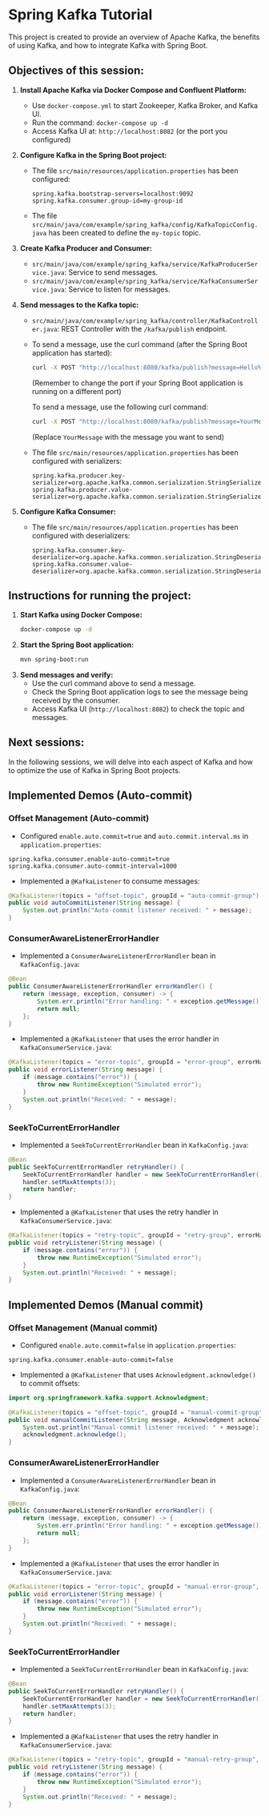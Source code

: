 # Spring Kafka Tutorial

This project is created to provide an overview of Apache Kafka, the benefits of using Kafka, and how to integrate Kafka with Spring Boot.

## Objectives of this session:

1.  **Install Apache Kafka via Docker Compose and Confluent Platform:**
    *   Use `docker-compose.yml` to start Zookeeper, Kafka Broker, and Kafka UI.
    *   Run the command: `docker-compose up -d`
    *   Access Kafka UI at: `http://localhost:8082` (or the port you configured)

2.  **Configure Kafka in the Spring Boot project:**
    *   The file `src/main/resources/application.properties` has been configured:
        ```properties
        spring.kafka.bootstrap-servers=localhost:9092
        spring.kafka.consumer.group-id=my-group-id
        ```
    *   The file `src/main/java/com/example/spring_kafka/config/KafkaTopicConfig.java` has been created to define the `my-topic` topic.

3.  **Create Kafka Producer and Consumer:**
    *   `src/main/java/com/example/spring_kafka/service/KafkaProducerService.java`: Service to send messages.
    *   `src/main/java/com/example/spring_kafka/service/KafkaConsumerService.java`: Service to listen for messages.

4.  **Send messages to the Kafka topic:**
    *   `src/main/java/com/example/spring_kafka/controller/KafkaController.java`: REST Controller with the `/kafka/publish` endpoint.
    *   To send a message, use the curl command (after the Spring Boot application has started):
        ```bash
        curl -X POST "http://localhost:8080/kafka/publish?message=Hello%20Kafka%20from%20Spring%20Boot!"
        ```
        (Remember to change the port if your Spring Boot application is running on a different port)

        To send a message, use the following curl command:
        ```bash
        curl -X POST "http://localhost:8080/kafka/publish?message=YourMessage"
        ```
        (Replace `YourMessage` with the message you want to send)

    *   The file `src/main/resources/application.properties` has been configured with serializers:
        ```properties
        spring.kafka.producer.key-serializer=org.apache.kafka.common.serialization.StringSerializer
        spring.kafka.producer.value-serializer=org.apache.kafka.common.serialization.StringSerializer
        ```

5.  **Configure Kafka Consumer:**
    *   The file `src/main/resources/application.properties` has been configured with deserializers:
        ```properties
        spring.kafka.consumer.key-deserializer=org.apache.kafka.common.serialization.StringDeserializer
        spring.kafka.consumer.value-deserializer=org.apache.kafka.common.serialization.StringDeserializer
        ```

## Instructions for running the project:

1.  **Start Kafka using Docker Compose:**
    ```bash
    docker-compose up -d
    ```
2.  **Start the Spring Boot application:**
    ```bash
    mvn spring-boot:run
    ```
3.  **Send messages and verify:**
    *   Use the curl command above to send a message.
    *   Check the Spring Boot application logs to see the message being received by the consumer.
    *   Access Kafka UI (`http://localhost:8082`) to check the topic and messages.

## Next sessions:

In the following sessions, we will delve into each aspect of Kafka and how to optimize the use of Kafka in Spring Boot projects.

## Implemented Demos (Auto-commit)

### Offset Management (Auto-commit)

- Configured `enable.auto.commit=true` and `auto.commit.interval.ms` in `application.properties`:

```properties
spring.kafka.consumer.enable-auto-commit=true
spring.kafka.consumer.auto-commit-interval=1000
```

- Implemented a `@KafkaListener` to consume messages:

```java
@KafkaListener(topics = "offset-topic", groupId = "auto-commit-group")
public void autoCommitListener(String message) {
    System.out.println("Auto-commit listener received: " + message);
}
```

### ConsumerAwareListenerErrorHandler

- Implemented a `ConsumerAwareListenerErrorHandler` bean in `KafkaConfig.java`:

```java
@Bean
public ConsumerAwareListenerErrorHandler errorHandler() {
    return (message, exception, consumer) -> {
        System.err.println("Error handling: " + exception.getMessage());
        return null;
    };
}
```

- Implemented a `@KafkaListener` that uses the error handler in `KafkaConsumerService.java`:

```java
@KafkaListener(topics = "error-topic", groupId = "error-group", errorHandler = "errorHandler")
public void errorListener(String message) {
    if (message.contains("error")) {
        throw new RuntimeException("Simulated error");
    }
    System.out.println("Received: " + message);
}
```

### SeekToCurrentErrorHandler

- Implemented a `SeekToCurrentErrorHandler` bean in `KafkaConfig.java`:

```java
@Bean
public SeekToCurrentErrorHandler retryHandler() {
    SeekToCurrentErrorHandler handler = new SeekToCurrentErrorHandler();
    handler.setMaxAttempts(3);
    return handler;
}
```

- Implemented a `@KafkaListener` that uses the retry handler in `KafkaConsumerService.java`:

```java
@KafkaListener(topics = "retry-topic", groupId = "retry-group", errorHandler = "retryHandler")
public void retryListener(String message) {
    if (message.contains("error")) {
        throw new RuntimeException("Simulated error");
    }
    System.out.println("Received: " + message);
}
```

## Implemented Demos (Manual commit)

### Offset Management (Manual commit)

- Configured `enable.auto.commit=false` in `application.properties`:

```properties
spring.kafka.consumer.enable-auto-commit=false
```

- Implemented a `@KafkaListener` that uses `Acknowledgment.acknowledge()` to commit offsets:

```java
import org.springframework.kafka.support.Acknowledgment;

@KafkaListener(topics = "offset-topic", groupId = "manual-commit-group")
public void manualCommitListener(String message, Acknowledgment acknowledgment) {
    System.out.println("Manual-commit listener received: " + message);
    acknowledgment.acknowledge();
}
```

### ConsumerAwareListenerErrorHandler

- Implemented a `ConsumerAwareListenerErrorHandler` bean in `KafkaConfig.java`:

```java
@Bean
public ConsumerAwareListenerErrorHandler errorHandler() {
    return (message, exception, consumer) -> {
        System.err.println("Error handling: " + exception.getMessage());
        return null;
    };
}
```

- Implemented a `@KafkaListener` that uses the error handler in `KafkaConsumerService.java`:

```java
@KafkaListener(topics = "error-topic", groupId = "manual-error-group", errorHandler = "errorHandler")
public void errorListener(String message) {
    if (message.contains("error")) {
        throw new RuntimeException("Simulated error");
    }
    System.out.println("Received: " + message);
}
```

### SeekToCurrentErrorHandler

- Implemented a `SeekToCurrentErrorHandler` bean in `KafkaConfig.java`:

```java
@Bean
public SeekToCurrentErrorHandler retryHandler() {
    SeekToCurrentErrorHandler handler = new SeekToCurrentErrorHandler();
    handler.setMaxAttempts(3);
    return handler;
}
```

- Implemented a `@KafkaListener` that uses the retry handler in `KafkaConsumerService.java`:

```java
@KafkaListener(topics = "retry-topic", groupId = "manual-retry-group", errorHandler = "retryHandler")
public void retryListener(String message) {
    if (message.contains("error")) {
        throw new RuntimeException("Simulated error");
    }
    System.out.println("Received: " + message);
}
